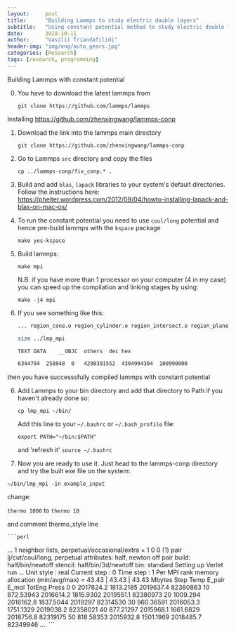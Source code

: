 ```yaml
---
layout:     post
title:      "Building Lammps to study electric double layers"
subtitle:   "Using constant potential method to study electric double layers"
date:       2018-10-11
author:     "Vasilii Triandafilidi"
header-img: "img/eng/auto_gears.jpg"
categories: [Research]
tags: [research, programming]
---
```



Building Lammps with constant potential

0. You have to download the latest lammps from

   `git clone https://github.com/lammps/lammps`

Installing https://github.com/zhenxingwang/lammps-conp

1. Download the link into the lammps main directory

   `git clone https://github.com/zhenxingwang/lammps-conp`

2. Go to Lammps `src` directory and copy the files

   `cp ../lammps-conp/fix_conp.* .`

3. Build and add `blas`, `lapack` libraries to your system's default directories. Follow the instructions here: https://pheiter.wordpress.com/2012/09/04/howto-installing-lapack-and-blas-on-mac-os/

4. To run the constant potential you need to use `coul/long` potential and hence pre-build lammps with the `kspace` package

   `make yes-kspace`

5. Build lammps:

   `make mpi`

   N.B. if you have more than 1 processor on your computer (4 in my case) you can speed up the compilation and linking stages by using:

   `make -j4 mpi`

6. If you see something like this:

   ```bash
   ... region_cone.o region_cylinder.o region_intersect.o region_plane.o region_prism.o region_sphere.o region_union.o replicate.o rerun.o reset_ids.o respa.o run.o set.o special.o thermo.o timer.o universe.o update.o variable.o velocity.o verlet.o write_coeff.o write_data.o write_dump.o write_restart.o -latc     -lblas -llapack   -o ../lmp_mpi

   size ../lmp_mpi

   TEXT	DATA	__OBJC	others	dec	hex

   6344704	258048	0	4298391552	4304994304	100990000

   ```

then you have successsfully compiled lammps with constant potential



6. Add Lammps to your bin directory and add that directory to Path if you haven't already done so:

   `cp lmp_mpi ~/bin/`

   Add this line to your `~/.bashrc` or `~/.bash_profile` file:

   `export PATH="~/bin:$PATH"`

   and 'refresh it' `source ~/.bashrc`

7.  Now you are ready to use it. Just head to the lammps-conp directory and try the built exe file on the system:

   `~/bin/lmp_mpi -in example_input`

   change:

   `thermo 1000` to `thermo 10`

   and comment thermo_style line

    ```perl
   ...
   1 neighbor lists, perpetual/occasional/extra = 1 0 0
     (1) pair lj/cut/coul/long, perpetual
         attributes: half, newton off
         pair build: half/bin/newtoff
         stencil: half/bin/3d/newtoff
         bin: standard
   Setting up Verlet run ...
     Unit style    : real
     Current step  : 0
     Time step     : 1
   Per MPI rank memory allocation (min/avg/max) = 43.43 | 43.43 | 43.43 Mbytes
   Step Temp E_pair E_mol TotEng Press
          0            0    2017824.2    1813.2185    2019637.4     82380863
         10    872.53943    2016614.2    1815.9302    2019551.1     82380973
         20     1009.294    2016162.8    1837.5044      2019297     82314530
         30    960.36591    2016053.3    1751.1329    2019038.2     82358021
         40    877.21297    2015968.1    1661.6829    2018756.8     82319175
         50    818.58353    2015932.8    1501.1969    2018485.7     82349946
   ....
    ```
